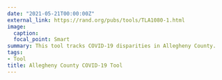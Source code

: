 ```yaml
---
date: "2021-05-21T00:00:00Z"
external_link: https://rand.org/pubs/tools/TLA1080-1.html
image:
  caption:
  focal_point: Smart
summary: This tool tracks COVID-19 disparities in Allegheny County.
tags:
- Tool
title: Allegheny County COVID-19 Tool
---
```


